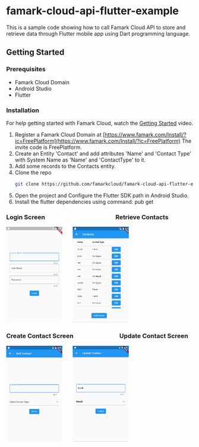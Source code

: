 # famark-cloud-api-flutter-example
This is a sample code showing how to call Famark Cloud API to store and retrieve data through Flutter mobile app using Dart programming language.

## Getting Started

### Prerequisites
* Famark Cloud Domain
* Android Studio
* Flutter

### Installation
For help getting started with Famark Cloud, watch the [Getting Started](https://www.youtube.com/watch?v=zo64uiMoiaA) video.

1. Register a Famark Cloud Domain at [https://www.famark.com/Install/?ic=FreePlatform](https://www.famark.com/Install/?ic=FreePlatform) The invite code is FreePlatform. 
2. Create an Entity 'Contact' and add attributes 'Name' and 'Contact Type' with System Name as 'Name' and 'ContactType' to it.
3. Add some records to the Contacts entity.
4. Clone the repo
   ```sh
   git clone https://github.com/famarkcloud/famark-cloud-api-flutter-example.git
   ```
5. Open the project and Configure the Flutter SDK path in Android Studio.
6. Install the flutter dependencies using command: pub get

### Login Screen &nbsp; &nbsp; &nbsp;&nbsp; &nbsp; &nbsp; &nbsp;&nbsp; &nbsp; &nbsp; &nbsp;&nbsp; &nbsp; &nbsp; &nbsp;&nbsp; &nbsp; &nbsp; &nbsp; &nbsp; &nbsp; &nbsp; &nbsp;&nbsp; &nbsp; &nbsp; &nbsp;Retrieve Contacts

<img alt="ScreenShots/LoginScreen" src="ScreenShots/LoginScreen.png" width="30%">&nbsp; &nbsp; &nbsp; &nbsp;<img alt="ScreenShots/DisplayContactRecordsScreen" src="ScreenShots/DisplayContactRecordsScreen.png" width="30%">

### Create Contact Screen &nbsp; &nbsp;&nbsp; &nbsp; &nbsp; &nbsp;&nbsp; &nbsp; &nbsp; &nbsp; &nbsp; &nbsp; &nbsp; &nbsp;&nbsp; &nbsp; &nbsp; Update Contact Screen

<img alt="ScreenShots/CreateContactScreen" src="ScreenShots/CreateContactScreen.png" width="30%">&nbsp; &nbsp; &nbsp; &nbsp;<img alt="ScreenShots/UpdateContactScreen" src="ScreenShots/UpdateContactScreen.png" width="30%">
